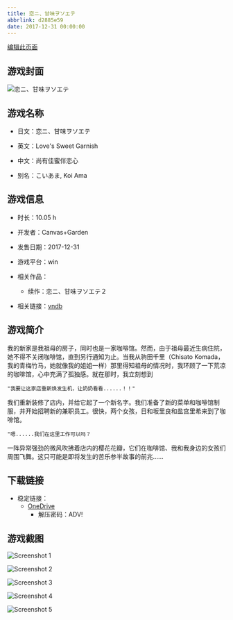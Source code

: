```yaml
---
title: 恋ニ、甘味ヲソエテ
abbrlink: d2885e59
date: 2017-12-31 00:00:00
---
```

[编辑此页面](https://github.com/ACG-3/ADV3-source/blob/main/source/_posts/games/%E6%81%8B%E3%83%8B%E3%80%81%E7%94%98%E5%91%B3%E3%83%B2%E3%82%BD%E3%82%A8%E3%83%86.md)

## 游戏封面

![恋ニ、甘味ヲソエテ](https://pan.timero.xyz/d/onedrive/img_lib_001/%E6%81%8B%E3%83%8B%E3%80%81%E7%94%98%E5%91%B3%E3%83%B2%E3%82%BD%E3%82%A8%E3%83%86_cover.avif)


## 游戏名称

- 日文：恋ニ、甘味ヲソエテ
- 英文：Love's Sweet Garnish
- 中文：尚有佳蜜伴恋心

- 别名：こいあま, Koi Ama


## 游戏信息

- 时长：10.05 h
- 开发者：Canvas+Garden
- 发售日期：2017-12-31
- 游戏平台：win
- 相关作品：
   - 续作：恋ニ、甘味ヲソエテ２

- 相关链接：[vndb](https://vndb.org/v21903)


## 游戏简介

我的新家是我祖母的房子，同时也是一家咖啡馆。然而，由于祖母最近生病住院，她不得不关闭咖啡馆，直到另行通知为止。当我从驹田千里（Chisato Komada，我的青梅竹马，她就像我的姐姐一样）那里得知祖母的情况时，我环顾了一下荒凉的咖啡馆，心中充满了孤独感。就在那时，我立刻想到

    "我要让这家店重新焕发生机，让奶奶看看......！！"

我们重新装修了店内，并给它起了一个新名字。我们准备了新的菜单和咖啡馆制服，并开始招聘新的兼职员工。很快，两个女孩，日和坂里良和盐宫里希来到了咖啡馆。

    "嗯......我们在这里工作可以吗？

一阵异常强劲的微风吹拂着店内的樱花花瓣，它们在咖啡馆、我和我身边的女孩们周围飞舞。这只可能是即将发生的苦乐参半故事的前兆......




## 下载链接

- 稳定链接：
    - [OneDrive](https://pan.timero.xyz/onedrive/adv_lib_001/%E6%81%8B%E3%83%8B%E3%80%81%E7%94%98%E5%91%B3%E3%83%B2%E3%82%BD%E3%82%A8%E3%83%86)
        - 解压密码：ADV!



## 游戏截图


![Screenshot 1](https://pan.timero.xyz/d/onedrive/img_lib_001/%E6%81%8B%E3%83%8B%E3%80%81%E7%94%98%E5%91%B3%E3%83%B2%E3%82%BD%E3%82%A8%E3%83%86_Screenshot_1.avif)

![Screenshot 2](https://pan.timero.xyz/d/onedrive/img_lib_001/%E6%81%8B%E3%83%8B%E3%80%81%E7%94%98%E5%91%B3%E3%83%B2%E3%82%BD%E3%82%A8%E3%83%86_Screenshot_2.avif)

![Screenshot 3](https://pan.timero.xyz/d/onedrive/img_lib_001/%E6%81%8B%E3%83%8B%E3%80%81%E7%94%98%E5%91%B3%E3%83%B2%E3%82%BD%E3%82%A8%E3%83%86_Screenshot_3.avif)

![Screenshot 4](https://pan.timero.xyz/d/onedrive/img_lib_001/%E6%81%8B%E3%83%8B%E3%80%81%E7%94%98%E5%91%B3%E3%83%B2%E3%82%BD%E3%82%A8%E3%83%86_Screenshot_4.avif)

![Screenshot 5](https://pan.timero.xyz/d/onedrive/img_lib_001/%E6%81%8B%E3%83%8B%E3%80%81%E7%94%98%E5%91%B3%E3%83%B2%E3%82%BD%E3%82%A8%E3%83%86_Screenshot_5.avif)

